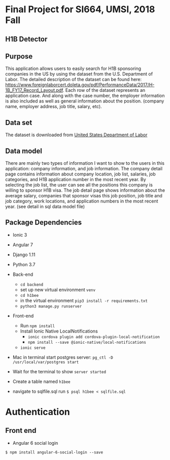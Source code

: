# Final Project for SI664, UMSI, 2018 Fall
## H1B Detector

## Purpose

This application allows users to easily search for H1B sponsoring companies in the US by using the dataset from the U.S. Department of Labor. The detailed description of the dataset can be found here: https://www.foreignlaborcert.doleta.gov/pdf/PerformanceData/2017/H-1B_FY17_Record_Layout.pdf. Each row of the dataset represents an application case. And along with the case number, the employer information is also included as well as general information about the position. (company name, employer address, job title, salary, etc).

## Data set

The dataset is downloaded from [United States Department of Labor](https://www.foreignlaborcert.doleta.gov/performancedata.cfm)

## Data model

There are mainly two types of information I want to show to the users in this application:
company information, and job information. The company detail page contains information about
company location, job list, salaries, job categories, and H1B application number in the most
recent year. By selecting the job list, the user can see all the positions this company is willing to
sponsor H1B visa.
The job detail page shows information about the average salary, companies that sponsor visas
this job position, job title and job category, work locations, and application numbers in the most
recent year. (see detail in sql data model file)

## Package Dependencies

- Ionic 3
- Angular 7
- Django 1.11
- Python 3.7

- Back-end
  -  `cd backend`
  -  set up new virtual environment `venv`
  -  `cd h1bee`
  -  in the virtual environment `pip3 install -r requirements.txt`
  -  `python3 manage.py runserver`

- Front-end
  - Run `npm install`
  - Install Ionic Native LocalNotifications
    - `ionic cordova plugin add cordova-plugin-local-notification`
    - `npm install --save @ionic-native/local-notifications`
  - `ionic serve`

- Mac in terminal start postgres server: `pg_ctl -D /usr/local/var/postgres start`
- Wait for the terminal to show `server started`
- Create a table named `h1bee`
- navigate to sqlfile.sql run `$ psql h1bee < sqlfile.sql`

# Authentication

## Front end

- Angular 6 social login
```
$ npm install angular-6-social-login --save
```
